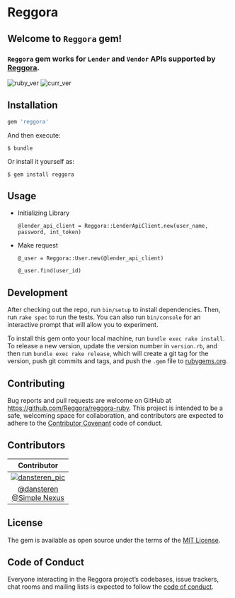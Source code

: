 # Reggora

## Welcome to `Reggora` gem!
### `Reggora` gem works for `Lender` and `Vendor` APIs supported by [Reggora](https://sandbox.reggora.io/).

![ruby_ver](https://img.shields.io/badge/Requires-Ruby%202.4%2B-red)
![curr_ver](https://img.shields.io/badge/Version-2.1.0-blue)

## Installation


```ruby
gem 'reggora'
```

And then execute:

    $ bundle

Or install it yourself as:

    $ gem install reggora

## Usage

- Initializing Library

  `@lender_api_client = Reggora::LenderApiClient.new(user_name, password, int_token)`

- Make request

  `@_user = Reggora::User.new(@lender_api_client)`

  `@_user.find(user_id)`


## Development

After checking out the repo, run `bin/setup` to install dependencies. Then, run `rake spec` to run the tests. You can also run `bin/console` for an interactive prompt that will allow you to experiment.

To install this gem onto your local machine, run `bundle exec rake install`. To release a new version, update the version number in `version.rb`, and then run `bundle exec rake release`, which will create a git tag for the version, push git commits and tags, and push the `.gem` file to [rubygems.org](https://rubygems.org).

## Contributing

Bug reports and pull requests are welcome on GitHub at https://github.com/Reggora/reggora-ruby. This project is intended to be a safe, welcoming space for collaboration, and contributors are expected to adhere to the [Contributor Covenant](http://contributor-covenant.org) code of conduct.

## Contributors
|Contributor|
| :--: |
|[![dansteren_pic](https://avatars1.githubusercontent.com/u/5455419?s=120&v=4)](https://github.com/dansteren) |
|[@dansteren](https://github.com/dansteren)<br>[@Simple Nexus](https://github.com/SimpleNexus)|


## License

The gem is available as open source under the terms of the [MIT License](https://opensource.org/licenses/MIT).

## Code of Conduct

Everyone interacting in the Reggora project’s codebases, issue trackers, chat rooms and mailing lists is expected to follow the [code of conduct](https://github.com/Reggora/reggora-ruby/blob/master/CODE_OF_CONDUCT.md).

